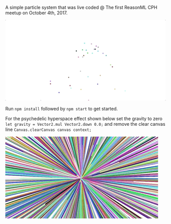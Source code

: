 A simple particle system that was live coded @ The first ReasonML CPH meetup on October 4th, 2017.

![Alt text](/particles.gif?raw=true)

Run `npm install` followed by `npm start` to get started.

For the psychedelic hyperspace effect shown below set the gravity to zero `let gravity = Vector2.mul Vector2.down 0.0;` and remove the clear canvas line `Canvas.clearCanvas canvas context;`

![Alt text](/rainbow-hyperspace.gif?raw=true "My God... It's full of stars!")